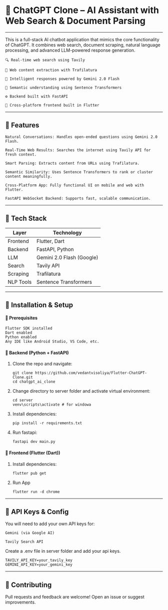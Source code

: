 # 💬 ChatGPT Clone – AI Assistant with Web Search & Document Parsing
---
This is a full-stack AI chatbot application that mimics the core functionality of ChatGPT. It combines web search, document scraping, natural language processing, and advanced LLM-powered response generation.

    🔍 Real-time web search using Tavily

    📄 Web content extraction with Trafilatura

    🧠 Intelligent responses powered by Gemini 2.0 Flash

    📐 Semantic understanding using Sentence Transformers

    ⚙️ Backend built with FastAPI

    🎨 Cross-platform frontend built in Flutter
---
## 🚀 Features

    Natural Conversations: Handles open-ended questions using Gemini 2.0 Flash.

    Real-Time Web Results: Searches the internet using Tavily API for fresh context.

    Smart Parsing: Extracts content from URLs using Trafilatura.

    Semantic Similarity: Uses Sentence Transformers to rank or cluster content meaningfully.

    Cross-Platform App: Fully functional UI on mobile and web with Flutter.

    FastAPI WebSocket Backend: Supports fast, scalable communication.
---
## 🧠 Tech Stack
| Layer     | Technology                          |
| --------- | ----------------------------------- |
| Frontend  | Flutter, Dart                       |
| Backend   | FastAPI, Python                     |
| LLM       | Gemini 2.0 Flash (Google)           |
| Search    | Tavily API                          |
| Scraping  | Trafilatura                         |
| NLP Tools | Sentence Transformers               |
---
## 🔧 Installation & Setup

#### 📍 Prerequisites

    Flutter SDK installed
    Dart enabled
    Python enabled
    Any IDE like Android Studio, VS Code, etc.

#### 📌 Backend (Python + FastAPI)
1. Clone the repo and navigate:
    ```
    git clone https://github.com/vedantvisoliya/Flutter-ChatGPT-Clone.git
    cd chatgpt_ai_clone
    ```
2. Change directory to server folder and activate virtual environment:
    ```
    cd server
    venv\scripts\activate # for windowa
    ```
3. Install dependencies:
    ```
    pip install -r requirements.txt
    ```
4. Run fastapi:
    ```
    fastapi dev main.py
    ```

#### 📌 Frontend (Flutter (Dart))
1. Install dependencies:
    ```
    flutter pub get
    ```
2. Run App
    ```
    flutter run -d chrome
    ```
---
## 🔐 API Keys & Config

You will need to add your own API keys for:

    Gemini (via Google AI)

    Tavily Search API

Create a .env file in server folder and add your api keys.

    TAVILY_API_KEY=your_tavily_key
    GEMINI_API_KEY=your_gemini_key
---
## 🤝 Contributing

Pull requests and feedback are welcome! Open an issue or suggest improvements.